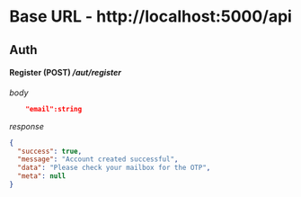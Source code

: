 # Base URL - http://localhost:5000/api


## Auth
####    Register (POST) */aut/register*
*body*
```json
    "email":string
```
*response*
```json
{
  "success": true,
  "message": "Account created successful",
  "data": "Please check your mailbox for the OTP",
  "meta": null
}
```